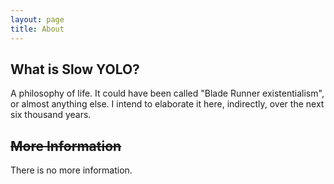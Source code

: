 ```yaml
---
layout: page
title: About
---
```


What is Slow YOLO?
---

A philosophy of life. It could have been called "Blade Runner existentialism", or almost anything else. I intend to elaborate it here, indirectly, over the next six thousand years. 

~~More Information~~
---

There is no more information. 